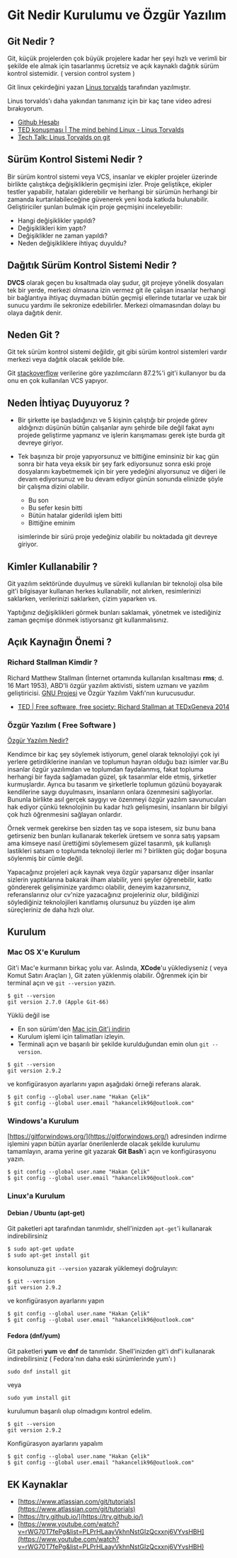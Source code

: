 # Git Nedir Kurulumu ve Özgür Yazılım

## Git Nedir ?

Git, küçük projelerden çok büyük projelere kadar her şeyi hızlı ve verimli bir şekilde ele almak için tasarlanmış ücretsiz ve açık kaynaklı dağıtık sürüm kontrol sistemidir. \( version control system \)

Git linux çekirdeğini yazan [Linus torvalds](https://www.google.com/search?q=linus+torvalds) tarafından yazılmıştır.

Linus torvalds'ı daha yakından tanımanız için bir kaç tane video adresi bırakıyorum.

* [Github Hesabı](https://github.com/torvalds)
* [TED konuşması \| The mind behind Linux - Linus Torvalds](https://www.youtube.com/watch?v=o8NPllzkFhE)
* [Tech Talk: Linus Torvalds on git](https://www.youtube.com/watch?v=4XpnKHJAok8&t=2001s)

## Sürüm Kontrol Sistemi Nedir ?

Bir sürüm kontrol sistemi veya VCS, insanlar ve ekipler projeler üzerinde birlikte çalıştıkça değişikliklerin geçmişini izler. Proje geliştikçe, ekipler testler yapabilir, hataları giderebilir ve herhangi bir sürümün herhangi bir zamanda kurtarılabileceğine güvenerek yeni koda katkıda bulunabilir. Geliştiriciler şunları bulmak için proje geçmişini inceleyebilir:

* Hangi değişiklikler yapıldı?
* Değişiklikleri kim yaptı?
* Değişiklikler ne zaman yapıldı?
* Neden değişikliklere ihtiyaç duyuldu?

## Dağıtık Sürüm Kontrol Sistemi Nedir ?

**DVCS** olarak geçen bu kısaltmada olay şudur, git projeye yönelik dosyaları tek bir yerde, merkezi olmasına izin vermez git ile çalışan insanlar herhangi bir bağlantıya ihtiyaç duymadan bütün geçmişi ellerinde tutarlar ve uzak bir sunucu yardımı ile sekronize edebilirler. Merkezi olmamasından dolayı bu olaya dağıtık denir.

## Neden Git ?

Git tek sürüm kontrol sistemi değildir, git gibi sürüm kontrol sistemleri vardır merkezi veya dağıtık olacak şekilde bile.

Git [stackoverflow](https://insights.stackoverflow.com/survey/2018#work-_-version-control) verilerine göre yazılımcıların 87.2%'i git'i kullanıyor bu da onu en çok kullanılan VCS yapıyor.

## Neden İhtiyaç Duyuyoruz ?

* Bir şirkette işe başladığınızı ve 5 kişinin çalıştığı bir projede görev aldığınızı düşünün bütün çalışanlar aynı şehirde bile değil fakat aynı projede geliştirme yapmanız ve işlerin karışmaması gerek işte burda git devreye giriyor.
* Tek başınıza bir proje yapıyorsunuz ve bittiğine eminsiniz bir kaç gün sonra bir hata veya eksik bir şey fark ediyorsunuz sonra eski proje dosyalarını kaybetmemek için bir yere yedeğini alıyorsunuz ve diğeri ile devam ediyorsunuz ve bu devam ediyor günün sonunda elinizde şöyle bir çalışma dizini olabilir.

  * Bu son
  * Bu sefer kesin bitti
  * Bütün hatalar giderildi işlem bitti
  * Bittiğine eminim

  isimlerinde bir sürü proje yedeğiniz olabilir bu noktadada git devreye giriyor.

## Kimler Kullanabilir ?

Git yazılım sektöründe duyulmuş ve sürekli kullanılan bir teknoloji olsa bile git'i bilgisayar kullanan herkes kullanabilir, not alırken, resimlerinizi saklarken, verilerinizi saklarken, çizim yaparken vs.

Yaptığınız değişiklikleri görmek bunları saklamak, yönetmek ve istediğiniz zaman geçmişe dönmek istiyorsanız git kullanmalısınız.

## Açık Kaynağın Önemi ?

### Richard Stallman Kimdir ?

Richard Matthew Stallman \(İnternet ortamında kullanılan kısaltması **rms**; d. 16 Mart 1953\), ABD'li özgür yazılım aktivisti, sistem uzmanı ve yazılım geliştiricisi. [GNU Projesi](https://www.gnu.org/home.en.html) ve Özgür Yazılım Vakfı'nın kurucusudur.

* [TED \| Free software, free society: Richard Stallman at TEDxGeneva 2014](https://www.youtube.com/watch?v=Ag1AKIl_2GM)

### Özgür Yazılım \( Free Software \)

[Özgür Yazılım Nedir?](https://www.gnu.org/philosophy/free-sw.html)

Kendimce bir kaç şey söylemek istiyorum, genel olarak teknolojiyi çok iyi yerlere getirdiklerine inanılan ve toplumun hayran olduğu bazı isimler var.Bu insanlar özgür yazılımdan ve toplumdan faydalanmış, fakat topluma herhangi bir fayda sağlamadan güzel, şık tasarımlar elde etmiş, şirketler kurmuşlardır. Ayrıca bu tasarım ve şirketlerle toplumun gözünü boyayarak kendilerine saygı duyulmasını, insanların onlara özenmesini sağlıyorlar. Bununla birlikte asıl gerçek saygıyı ve özenmeyi özgür yazılım savunucuları hak ediyor çünkü teknolojinin bu kadar hızlı gelişmesini, insanların bir bilgiyi çok hızlı öğrenmesini sağlayan onlardır.

Örnek vermek gerekirse ben sizden taş ve sopa istesem, siz bunu bana getirseniz ben bunları kullanarak tekerlek üretsem ve sonra satış yapsam ama kimseye nasıl ürettiğimi söylemesem güzel tasarımlı, şık kullanışlı lastikleri satsam o toplumda teknoloji ilerler mi ? birlikten güç doğar boşuna söylenmiş bir cümle değil.

Yapacağınız projeleri açık kaynak veya özgür yaparsanız diğer insanlar sizlerin yaptıklarına bakarak ilham alabilir, yeni şeyler öğrenebilir, katkı göndererek gelişiminize yardımcı olabilir, deneyim kazanırsınız, referanslarınız olur cv'nize yazacağınız projeleriniz olur, bildiğinizi söylediğiniz teknolojileri kanıtlamış olursunuz bu yüzden işe alım süreçleriniz de daha hızlı olur.

## Kurulum

### Mac OS X'e Kurulum

Git'i Mac'e kurmanın birkaç yolu var. Aslında, **XCode**'u yüklediyseniz \( veya Komut Satırı Araçları \), Git zaten yüklenmiş olabilir. Öğrenmek için bir terminal açın ve `git --version` yazın.

```text
$ git --version
git version 2.7.0 (Apple Git-66)
```

Yüklü değil ise

* En son sürüm'den [Mac için Git'i indirin](https://sourceforge.net/projects/git-osx-installer/files/)
* Kurulum işlemi için talimatları izleyin.
* Terminali açın ve başarılı bir şekilde kurulduğundan emin olun `git --version`.

```text
$ git --version
git version 2.9.2
```

ve konfigürasyon ayarlarını yapın aşağıdaki örneği referans alarak.

```text
$ git config --global user.name "Hakan Çelik"
$ git config --global user.email "hakancelik96@outlook.com"
```

### Windows'a Kurulum

[https://gitforwindows.org/](https://gitforwindows.org/) adresinden indirme işlemini yapın bütün ayarlar önerilenlerde olacak şekilde kurulumu tamamlayın, arama yerine git yazarak **Git Bash**'i açın ve konfigürasyonu yazın.

```text
$ git config --global user.name "Hakan Çelik"
$ git config --global user.email "hakancelik96@outlook.com"
```

### Linux'a Kurulum

#### Debian / Ubuntu \(apt-get\)

Git paketleri apt tarafından tanımlıdır, shell'inizden `apt-get`'i kullanarak indirebilirsiniz

```text
$ sudo apt-get update
$ sudo apt-get install git
```

konsolunuza `git --version` yazarak yüklemeyi doğrulayın:

```text
$ git --version
git version 2.9.2
```

ve konfigürasyon ayarlarını yapın

```text
$ git config --global user.name "Hakan Çelik"
$ git config --global user.email "hakancelik96@outlook.com"
```

#### Fedora \(dnf/yum\)

Git paketleri **yum** ve **dnf** de tanımlıdır. Shell'inizden git'i dnf'i kullanarak indirebilirsiniz \( Fedora'nın daha eski sürümlerinde yum'ı \)

```text
sudo dnf install git
```

veya

```text
sudo yum install git
```

kurulumun başarılı olup olmadıgını kontrol edelim.

```text
$ git --version
git version 2.9.2
```

Konfigürasyon ayarlarını yapalım

```text
$ git config --global user.name "Hakan Çelik"
$ git config --global user.email "hakancelik96@outlook.com"
```

## EK Kaynaklar

* [https://www.atlassian.com/git/tutorials](https://www.atlassian.com/git/tutorials)
* [https://try.github.io/](https://try.github.io/)
* [https://www.youtube.com/watch?v=rWG70T7fePg&list=PLPrHLaayVkhnNstGIzQcxxnj6VYvsHBH](https://www.youtube.com/watch?v=rWG70T7fePg&list=PLPrHLaayVkhnNstGIzQcxxnj6VYvsHBH)


